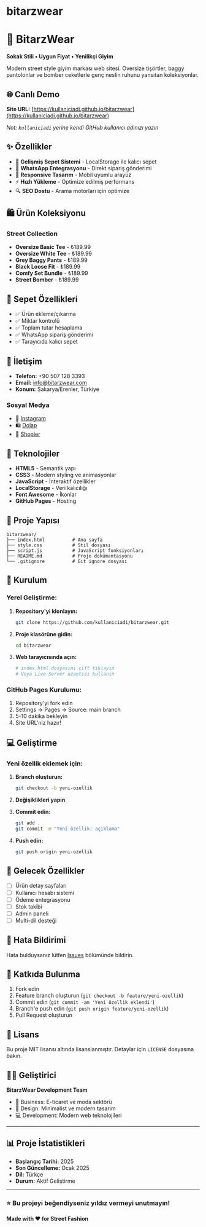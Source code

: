# bitarzwear
# 👕 BitarzWear

**Sokak Stili • Uygun Fiyat • Yenilikçi Giyim**

Modern street style giyim markası web sitesi. Oversize tişörtler, baggy pantolonlar ve bomber ceketlerle genç neslin ruhunu yansıtan koleksiyonlar.

## 🌐 Canlı Demo

**Site URL:** [https://kullaniciadi.github.io/bitarzwear](https://kullaniciadi.github.io/bitarzwear)

*Not: `kullaniciadi` yerine kendi GitHub kullanıcı adınızı yazın*

## ✨ Özellikler

- 🛒 **Gelişmiş Sepet Sistemi** - LocalStorage ile kalıcı sepet
- 📱 **WhatsApp Entegrasyonu** - Direkt sipariş gönderimi
- 🎨 **Responsive Tasarım** - Mobil uyumlu arayüz
- ⚡ **Hızlı Yükleme** - Optimize edilmiş performans
- 🔍 **SEO Dostu** - Arama motorları için optimize

## 🛍️ Ürün Koleksiyonu

### Street Collection
- **Oversize Basic Tee** - ₺189.99
- **Oversize White Tee** - ₺189.99
- **Grey Baggy Pants** - ₺189.99
- **Black Loose Fit** - ₺189.99
- **Comfy Set Bundle** - ₺189.99
- **Street Bomber** - ₺189.99

## 🛒 Sepet Özellikleri

- ✅ Ürün ekleme/çıkarma
- ✅ Miktar kontrolü
- ✅ Toplam tutar hesaplama
- ✅ WhatsApp sipariş gönderimi
- ✅ Tarayıcıda kalıcı sepet

## 📱 İletişim

- **Telefon:** +90 507 128 3393
- **Email:** info@bitarzwear.com
- **Konum:** Sakarya/Erenler, Türkiye

### Sosyal Medya
- 📸 [Instagram](https://instagram.com/bitarzwear)
- 🛍️ [Dolap](https://dolap.com/bitarzwear)
- 🏪 [Shopier](https://www.shopier.com/)

## 🚀 Teknolojiler

- **HTML5** - Semantik yapı
- **CSS3** - Modern styling ve animasyonlar
- **JavaScript** - İnteraktif özellikler
- **LocalStorage** - Veri kalıcılığı
- **Font Awesome** - İkonlar
- **GitHub Pages** - Hosting

## 📁 Proje Yapısı

```
bitarzwear/
├── index.html          # Ana sayfa
├── style.css           # Stil dosyası
├── script.js           # JavaScript fonksiyonları
├── README.md           # Proje dokümantasyonu
└── .gitignore          # Git ignore dosyası
```

## 🔧 Kurulum

### Yerel Geliştirme:

1. **Repository'yi klonlayın:**
   ```bash
   git clone https://github.com/kullaniciadi/bitarzwear.git
   ```

2. **Proje klasörüne gidin:**
   ```bash
   cd bitarzwear
   ```

3. **Web tarayıcısında açın:**
   ```bash
   # index.html dosyasını çift tıklayın
   # Veya Live Server uzantısı kullanın
   ```

### GitHub Pages Kurulumu:

1. Repository'yi fork edin
2. Settings → Pages → Source: main branch
3. 5-10 dakika bekleyin
4. Site URL'niz hazır!

## 💻 Geliştirme

### Yeni özellik eklemek için:

1. **Branch oluşturun:**
   ```bash
   git checkout -b yeni-ozellik
   ```

2. **Değişiklikleri yapın**

3. **Commit edin:**
   ```bash
   git add .
   git commit -m "Yeni özellik: açıklama"
   ```

4. **Push edin:**
   ```bash
   git push origin yeni-ozellik
   ```

## 🎯 Gelecek Özellikler

- [ ] Ürün detay sayfaları
- [ ] Kullanıcı hesabı sistemi
- [ ] Ödeme entegrasyonu
- [ ] Stok takibi
- [ ] Admin paneli
- [ ] Multi-dil desteği

## 🐛 Hata Bildirimi

Hata bulduysanız lütfen [Issues](https://github.com/kullaniciadi/bitarzwear/issues) bölümünde bildirin.

## 🤝 Katkıda Bulunma

1. Fork edin
2. Feature branch oluşturun (`git checkout -b feature/yeni-ozellik`)
3. Commit edin (`git commit -am 'Yeni özellik eklendi'`)
4. Branch'e push edin (`git push origin feature/yeni-ozellik`)
5. Pull Request oluşturun

## 📄 Lisans

Bu proje MIT lisansı altında lisanslanmıştır. Detaylar için `LICENSE` dosyasına bakın.

## 👨‍💻 Geliştirici

**BitarzWear Development Team**

- 💼 Business: E-ticaret ve moda sektörü
- 🎨 Design: Minimalist ve modern tasarım
- 💻 Development: Modern web teknolojileri

---

## 📊 Proje İstatistikleri

- **Başlangıç Tarihi:** 2025
- **Son Güncelleme:** Ocak 2025
- **Dil:** Türkçe
- **Durum:** Aktif Geliştirme

---

### ⭐ Bu projeyi beğendiyseniz yıldız vermeyi unutmayın!

**Made with ❤️ for Street Fashion**